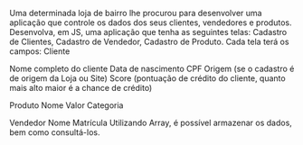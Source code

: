 Uma determinada loja de bairro lhe procurou para desenvolver uma aplicação que controle os dados dos seus clientes, vendedores e produtos. Desenvolva, em JS, uma aplicação que tenha as seguintes telas: Cadastro de Clientes, Cadastro de Vendedor, Cadastro de Produto. 
Cada tela terá os campos:
Cliente

Nome completo do cliente
Data de nascimento
CPF
Origem (se o cadastro é de origem da Loja ou Site)
Score (pontuação de crédito do cliente, quanto mais alto maior é a chance de crédito)

Produto
Nome
Valor
Categoria

Vendedor
Nome
Matrícula
Utilizando Array, é possível armazenar os dados, bem como consultá-los.